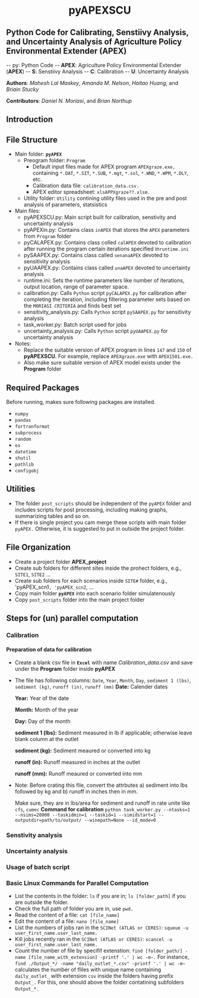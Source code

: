 # <p align="center"> pyAPEXSCU </p>
## Python Code for Calibrating, Senstiivy Analysis, and Uncertainty Analysis of Agriculture Policy Environmental Extender (APEX)
-- py: Python Code
-- **APEX**: Agriculture Policy Environmental Extender (**APEX**)
-- **S**: Senstiivy Analysis
-- **C**: Calibration
-- **U**: Uncertainty Analysis

**Authors**: *Mahesh Lal Maskey*, *Amanda M. Nelson*, *Haitao Huang*, and *Briain Stucky*

**Contributors**: *Daniel N. Moriasi*, and *Brian Northup*

## Introduction
## File Structure
* Main folder: **`pyAPEX`**
    * Preogram folder: `Program`
      * Default input files made for APEX program `APEXgraze.exe,`  containing `*.DAT`, `*.SIT`, `*.SUB`, `*.mgt`, `*.sol`, `*.WND`, `*.WPM`, `*.DLY`, etc.
      * Calibration data file: `calibration_data.csv.`  
      * APEX editor spreadsheet: `xlsAPPXgraze??.xlsm.`        
    * Utility folder: `Utility` contining utility files used in the pre and post analysis of parameters, statsistics
 * Main files:
    * pyAPEXSCU.py: Main script built for calibration, senstivity and  uncertainty analysis
    * pyAPEXin.py: Contains class `inAPEX` that stores the `APEX` parameters from `Program` folder
    * pyCALAPEX.py: Contains class colled `calAPEX` devoted to calibration after running the program certain iterations specified in`runtime.ini` 
    * pySAAPEX.py: Contains class called `senanaAPEX` devoted to sensitivity analysis 
    * pyUAAPEX.py: Contains class called `unaAPEX` devoted to uncertainty analysis 
    * runtime.ini: Sets the runtime parameters like number of iterations, output location, range of parameter space.
    * calibration.py: Calls `Python` script `pyCALAPEX.py` for calibration after completing the iteration, including filtering parameter sets based on the `MORIASI CRITERIA` and finds best set
    * sensitivity_analysis.py: Calls `Python` script `pySAAPEX.py` for sensitivity analysis 
    * task_worker.py: Batch script used for jobs
    * uncertainty_analysis.py: Calls `Python` script `pyUAAPEX.py` for uncertainty analysis
 * Notes:
      * Replace the suitable version of APEX program in lines `147` and `150` of **pyAPEXSCU.** For example, replace `APEXgraze.exe` with `APEX1501.exe.` 
      * Also make sure suitable version of APEX model exists under the **Program**  folder
## Required Packages
   Before running, makes sure following packages are installed.
   * `numpy`
   * `pandas`
   * `fortranformat`
   * `subprocess`
   * `random`
   * `os`
   * `datetime`
   * `shutil`
   * `pathlib`
   * `configobj`
## Utilities
   * The folder `post_scripts` should be independent of the `pyAPEX` folder and includes scripts for post processing, including making graphs, summarizing tables and so on.
   * If there is single project you cam merge these scripts with main folder `pyAPEX.` Otherwise, it is suggested to put in outside the project folder.
## File Organization
   * Create a project folder **APEX_project**
   * Create sub folders for different sites inside the prohect folders, e.g., `SITE1`, `SITE2` ... 
   * Create sub folders for each scenarios inside `SITE#` folder, e.g., 'pyAPEX_scn1`, 'pyAPEX_scn2`, ...
   * Copy main folder **`pyAPEX`** into each scenario folder simulatenously
   * Copy `post_scripts` folder into the main project folder
## Steps for (un) parallel computation
### Calibration
#### Preparation of data for calibration
   * Create a blank csv file in **`Excel`** with name *Calibration_data.csv* and save under the **Program** folder inside **pyAPEX**
   * The file has following columns: `Date`, `Year`, `Month`, `Day`, `sediment 1 (lbs)`, `sediment (kg)`, `runoff (in)`, `runoff (mm)`
     **Date:**                Calender dates

     **Year:**                Year of the date
     
     **Month:**               Month of the year
     
     **Day:**                 Day of the month
     
     **sediment 1 (lbs):**    Sediment measured in lb if applicable; otherwise leave blank column at the outlet
     
     **sediment (kg):**       Sediment meaured or converted into kg
     
     **runoff (in):**         Runoff measured in inches at the outlet
     
     **runoff (mm):**         Runoff meaured or converted into mm

   * Note: Before crating this file, convert the attrbutes a) sediment into lbs followed by kg and b) runoff in inches then in mm.
   
     Make sure, they are in lbs/area for sediment and runoff in rate unite like `cfs`, `cumec`
**Command for calibration**
`python task_worker.py --ntasks=1  --nsims=20000 --taskidmin=1 --taskid=1 --simidstart=1 --outputdir=path/to/output/ --winepath=None --id_mode=0`

### Senstivity analysis
### Uncertainty analysis
### Usage of batch script
### Basic Linux Commands for Parallel Computation
* List the contents in the folder: `ls` if you are in; `ls [folder_path]` if you are outside the folder.
* Check the full path of folder you are in, use `pwd.`
* Read the content of a file: `cat [file_name]`
* Edit the content of a file: `nano [file_name]`
* List the numbers of jobs ran in the `SCINet (ATLAS or CERES)`: `squeue -u user_first_name.user_last_name.`
* Kill jobs recently ran in the `SCINet (ATLAS or CERES)`: `scancel -u user_first_name.user_last_name.`
* Count the number of file by specifif extenstion: `find [folder_path/] -name [file_name_with_extension] -printf '.' | wc -m~.`  For instance,  `find ./Output_*/ -name "daily_outlet_*.csv" -printf '.' | wc -m~` calculates the number of fliles with unique name containing `daily_outlet_` with extension `csv` inside the folders having prefix `Output_.` For this, one should above the folder contatining subfolders `Output_*.`
